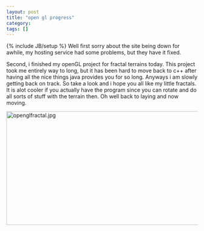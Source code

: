 ```yaml
---
layout: post
title: "open gl progress"
category:
tags: []
---
```

{% include JB/setup %}
Well first sorry about the site being down for awhile, my hosting service had some problems, but they have it fixed.

Second, i finished my openGL project for fractal terrains today. This project took me entirely way to long, but it has been hard to move back to c++ after having all the nice things java provides you for so long. Anyways i am slowly getting back on track. So take a look and i hope you all like my little fractals. It is alot cooler if you actually have the program since you can rotate and do all sorts of stuff with the terrain then. Oh well back to laying and now moving.

<img alt="openglfractal.jpg" src="http://WWW.bandddesigns.com/blogger/arch/openglfractal.jpg" width="650" height="300" border="0" />